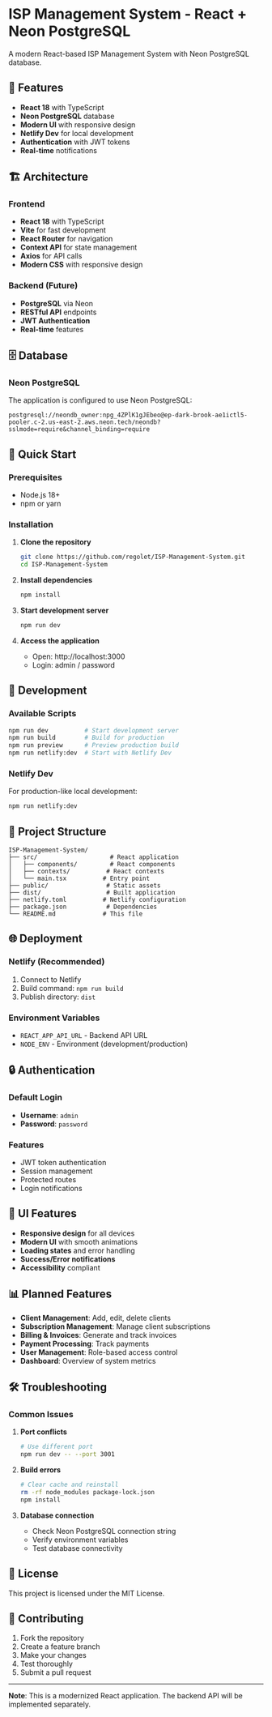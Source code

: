 # ISP Management System - React + Neon PostgreSQL

A modern React-based ISP Management System with Neon PostgreSQL database.

## 🚀 Features

- **React 18** with TypeScript
- **Neon PostgreSQL** database
- **Modern UI** with responsive design
- **Netlify Dev** for local development
- **Authentication** with JWT tokens
- **Real-time** notifications

## 🏗️ Architecture

### Frontend
- **React 18** with TypeScript
- **Vite** for fast development
- **React Router** for navigation
- **Context API** for state management
- **Axios** for API calls
- **Modern CSS** with responsive design

### Backend (Future)
- **PostgreSQL** via Neon
- **RESTful API** endpoints
- **JWT Authentication**
- **Real-time** features

## 🗄️ Database

### Neon PostgreSQL
The application is configured to use Neon PostgreSQL:
```
postgresql://neondb_owner:npg_4ZPlK1gJEbeo@ep-dark-brook-ae1ictl5-pooler.c-2.us-east-2.aws.neon.tech/neondb?sslmode=require&channel_binding=require
```

## 🚀 Quick Start

### Prerequisites
- Node.js 18+
- npm or yarn

### Installation

1. **Clone the repository**
   ```bash
   git clone https://github.com/regolet/ISP-Management-System.git
   cd ISP-Management-System
   ```

2. **Install dependencies**
   ```bash
   npm install
   ```

3. **Start development server**
   ```bash
   npm run dev
   ```

4. **Access the application**
   - Open: http://localhost:3000
   - Login: admin / password

## 🔧 Development

### Available Scripts
```bash
npm run dev          # Start development server
npm run build        # Build for production
npm run preview      # Preview production build
npm run netlify:dev  # Start with Netlify Dev
```

### Netlify Dev
For production-like local development:
```bash
npm run netlify:dev
```

## 📁 Project Structure

```
ISP-Management-System/
├── src/                    # React application
│   ├── components/         # React components
│   ├── contexts/          # React contexts
│   └── main.tsx          # Entry point
├── public/                # Static assets
├── dist/                  # Built application
├── netlify.toml          # Netlify configuration
├── package.json           # Dependencies
└── README.md             # This file
```

## 🌐 Deployment

### Netlify (Recommended)
1. Connect to Netlify
2. Build command: `npm run build`
3. Publish directory: `dist`

### Environment Variables
- `REACT_APP_API_URL` - Backend API URL
- `NODE_ENV` - Environment (development/production)

## 🔒 Authentication

### Default Login
- **Username**: `admin`
- **Password**: `password`

### Features
- JWT token authentication
- Session management
- Protected routes
- Login notifications

## 🎨 UI Features

- **Responsive design** for all devices
- **Modern UI** with smooth animations
- **Loading states** and error handling
- **Success/Error notifications**
- **Accessibility** compliant

## 📊 Planned Features

- **Client Management**: Add, edit, delete clients
- **Subscription Management**: Manage client subscriptions
- **Billing & Invoices**: Generate and track invoices
- **Payment Processing**: Track payments
- **User Management**: Role-based access control
- **Dashboard**: Overview of system metrics

## 🛠️ Troubleshooting

### Common Issues

1. **Port conflicts**
   ```bash
   # Use different port
   npm run dev -- --port 3001
   ```

2. **Build errors**
   ```bash
   # Clear cache and reinstall
   rm -rf node_modules package-lock.json
   npm install
   ```

3. **Database connection**
   - Check Neon PostgreSQL connection string
   - Verify environment variables
   - Test database connectivity

## 📝 License

This project is licensed under the MIT License.

## 🤝 Contributing

1. Fork the repository
2. Create a feature branch
3. Make your changes
4. Test thoroughly
5. Submit a pull request

---

**Note**: This is a modernized React application. The backend API will be implemented separately.